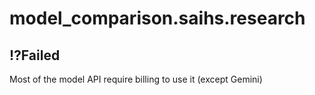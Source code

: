 # model_comparison.saihs.research

## ⁉️**Failed**

Most of the model API require billing to use it (except Gemini)
